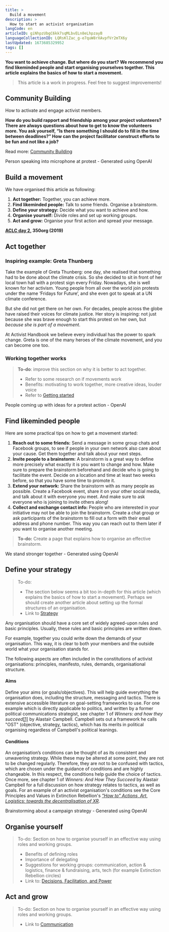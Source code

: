 ```yaml
---
title: >
  Build a movement
description: >
  How to start an activist organisation
langCode: en
articleID: giNhpzUbgC6kk7sqMLbvELn8eLhpzayB
languageCollectionID: LQRsKlZac_g-e7quW8rXAvpfVr2mTX6y
lastUpdated: 1673685329952
tags: []
---
```


**You want to achieve change. But where do you start? We recommend you find likeminded people and start organising yourselves together. This article explains the basics of how to start a movement.**

> This article is a work in progress. Feel free to suggest improvements!

## **Community Building**

How to activate and engage activist members.

**How do you build rapport and friendship among your project volunteers? There are always questions about how to get to know the volunteers more. You ask yourself, “Is there something I should do to fill in the time between deadlines?” How can the project facilitator construct efforts to be fun and not like a job?**

Read more: [Community Building](/organising/coalition-building/community-building)

<div><figcaption>Person speaking into microphone at protest - Generated using OpenAI</figcaption></div>

## Build a movement

We have organised this article as following:

1.  **Act together:** Together, you can achieve more.
2.  **Find likeminded people:** Talk to some friends. Organise a brainstorm.
3.  **Define your strategy:** Decide what you want to achieve and how.
4.  **Organise yourself:** Divide roles and set up working groups.
5.  **Act and grow:** Organise your first action and spread your message.

<div><figcaption><a href="https://www.flickr.com/photos/350org/48681648023/in/album-72157710701402867/"><strong>ACLC day 2</strong></a><strong>, 350org (2019)</strong></figcaption></div>

## Act together

### Inspiring example: Greta Thunberg

Take the example of Greta Thunberg: one day, she realised that something had to be done about the climate crisis. So she decided to sit in front of her local town hall with a protest sign every Friday. Nowadays, she is well known for her activism. Young people from all over the world join protests under the name ‘Fridays for Future’, and she even got to speak at a UN climate conference.

But she did not get there on her own. For decades, people across the globe have raised their voices for climate justice. Her story is inspiring: not just because she was brave enough to start this protest on her own, but _because she is part of a movement_.

At Activist Handbook we believe every individual has the power to spark change. Greta is one of the many heroes of the climate movement, and you can become one too.

### Working together works

> **To-do**: improve this section on why it is better to act together.
> 
> -   Refer to some research on if movements work
> -   Benefits: motivating to work together, more creative ideas, louder voice
> -   Refer to [Getting started](/getting-started)

<div><figcaption>People coming up with ideas for a protest action - OpenAI</figcaption></div>

## Find likeminded people

Here are some practical tips on how to get a movement started:

1.  **Reach out to some friends:** Send a message in some group chats and Facebook groups, to see if people in your own network also care about your cause. Get them together and talk about your next steps.
2.  **Invite people to a brainstorm:** A brainstorm is a great way to define more precisely what exactly it is you want to change and how. Make sure to prepare the brainstorm beforehand and decide who is going to facilitate the event. Decide on a location and time at least two weeks before, so that you have some time to promote it.
3.  **Extend your network:** Share the brainstorm with as many people as possible. Create a Facebook event, share it on your other social media, and talk about it with everyone you meet. And make sure to ask everyone who is joining to invite others along!
4.  **Collect and exchange contact info:** People who are interested in your initiative may not be able to join the brainstorm. Create a chat group or ask participants of the brainstorm to fill out a form with their email address and phone number. This way you can reach out to them later if you want to organise another meeting.

> **To-do:** Create a page that explains how to organise an effective brainstorm.

<div><figcaption>We stand stronger together - Generated using OpenAI</figcaption></div>

## Define your strategy

> To-do:
> 
> -   The section below seems a bit too in-depth for this article (which explains the basics of how to start a movement). Perhaps we should create another article about setting up the formal structures of an organisation.
> -   Link to [Strategy](/strategy)

Any organisation should have a core set of widely agreed-upon rules and basic principles. Usually, these rules and basic principles are written down.

For example, together you could write down the demands of your organisation. This way, it is clear to both your members and the outside world what your organisation stands for.

The following aspects are often included in the constitutions of activist organisations: principles, manifesto, rules, demands, organisational structure.

#### Aims

Define your aims (or goals/objectives). This will help guide everything the organisation does, including the structure, messaging and tactics. There is extensive accessible literature on goal-setting frameworks to use. For one example which is directly applicable to politics, and written by a former political communications strategist, see chapter 1 of _Winners: and how they succeed_[\[1\]](/index.php/Organisational_structure#cite_note-1) by Alastair Campbell. Campbell sets out a framework he calls "OST" (objective, strategy, tactics), which has its merits in political organising regardless of Campbell's political leanings.

#### Conditions

An organisation’s conditions can be thought of as its consistent and unwavering strategy. While these may be altered at some point, they are not to be changed regularly. Therefore, they are not to be confused with tactics, which are chosen under the guidance of conditions and are highly changeable. In this respect, the conditions help guide the choice of tactics. Once more, see chapter 1 of _Winners: And How They Succeed_ by Alastair Campbell for a full discussion on how strategy relates to tactics, as well as goals. For an example of an activist organisation's conditions see the Core Principles and Values in Extinction Rebellion's [_"How to" Actions, Art, Logistics: towards the decentralisation of XR_](https://docs.google.com/document/d/1q18P5h8LyM6WHvcd7rNWwrkI6DwncwsfcuQfh4GSHhs/edit).

<div><figcaption>Brainstorming about a campaign strategy - Generated using OpenAI</figcaption></div>

## Organise yourself

> To-do: Section on how to organise yourself in an effective way using roles and working groups.
> 
> -   Benefits of defining roles
> -   Importance of delegating
> -   Suggestions for working groups: communication, action & logistics, finance & fundraising, arts, tech (for example Extinction Rebellion circles)
> -   Link to: [Decisions, Facilitation, and Power](/organising/decisions-and-power)

## Act and grow

> To-do: Section on how to organise yourself in an effective way using roles and working groups.
> 
> -   Link to [Communication](/communication)